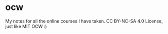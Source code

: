 # ocw
My notes for all the online courses I have taken.
CC BY-NC-SA 4.0 License, just like MIT OCW :)
